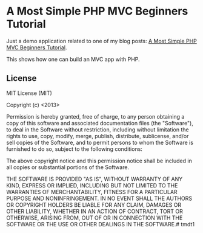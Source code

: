 A Most Simple PHP MVC Beginners Tutorial
====================

Just a demo application related to one of my blog posts: [A Most Simple PHP MVC Beginners Tutorial](http://requiremind.com/a-most-simple-php-mvc-beginners-tutorial/).

This shows how one can build an MVC app with PHP.

## License

MIT License (MIT)

Copyright (c) <2013> <Neil Rosenstech>

Permission is hereby granted, free of charge, to any person obtaining a copy
of this software and associated documentation files (the "Software"), to deal
in the Software without restriction, including without limitation the rights
to use, copy, modify, merge, publish, distribute, sublicense, and/or sell
copies of the Software, and to permit persons to whom the Software is
furnished to do so, subject to the following conditions:

The above copyright notice and this permission notice shall be included in
all copies or substantial portions of the Software.

THE SOFTWARE IS PROVIDED "AS IS", WITHOUT WARRANTY OF ANY KIND, EXPRESS OR
IMPLIED, INCLUDING BUT NOT LIMITED TO THE WARRANTIES OF MERCHANTABILITY,
FITNESS FOR A PARTICULAR PURPOSE AND NONINFRINGEMENT. IN NO EVENT SHALL THE
AUTHORS OR COPYRIGHT HOLDERS BE LIABLE FOR ANY CLAIM, DAMAGES OR OTHER
LIABILITY, WHETHER IN AN ACTION OF CONTRACT, TORT OR OTHERWISE, ARISING FROM,
OUT OF OR IN CONNECTION WITH THE SOFTWARE OR THE USE OR OTHER DEALINGS IN
THE SOFTWARE.#   t m d t 1  
 